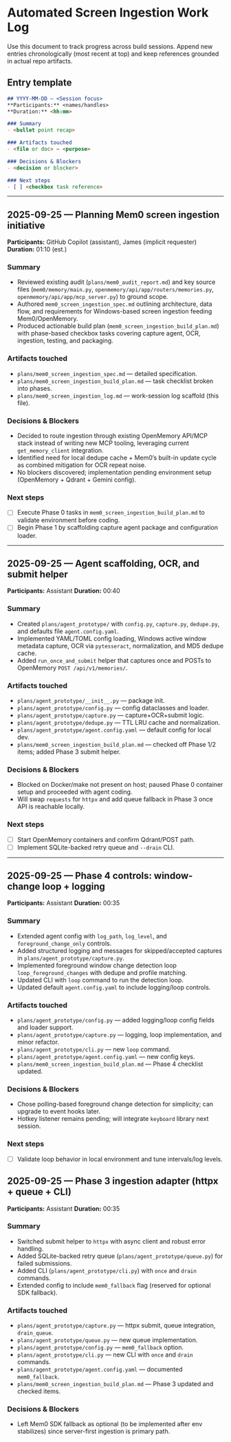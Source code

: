 # Automated Screen Ingestion Work Log

Use this document to track progress across build sessions. Append new entries chronologically (most recent at top) and keep references grounded in actual repo artifacts.

## Entry template

````markdown
## YYYY-MM-DD — <Session focus>
**Participants:** <names/handles>
**Duration:** <hh:mm>

### Summary
- <bullet point recap>

### Artifacts touched
- <file or doc> — <purpose>

### Decisions & Blockers
- <decision or blocker>

### Next steps
- [ ] <checkbox task reference>
````

---

## 2025-09-25 — Planning Mem0 screen ingestion initiative

**Participants:** GitHub Copilot (assistant), James (implicit requester)
**Duration:** 01:10 (est.)

### Summary

- Reviewed existing audit (`plans/mem0_audit_report.md`) and key source files (`mem0/memory/main.py`, `openmemory/api/app/routers/memories.py`, `openmemory/api/app/mcp_server.py`) to ground scope.
- Authored `mem0_screen_ingestion_spec.md` outlining architecture, data flow, and requirements for Windows-based screen ingestion feeding Mem0/OpenMemory.
- Produced actionable build plan (`mem0_screen_ingestion_build_plan.md`) with phase-based checkbox tasks covering capture agent, OCR, ingestion, testing, and packaging.

### Artifacts touched

- `plans/mem0_screen_ingestion_spec.md` — detailed specification.
- `plans/mem0_screen_ingestion_build_plan.md` — task checklist broken into phases.
- `plans/mem0_screen_ingestion_log.md` — work-session log scaffold (this file).

### Decisions & Blockers

- Decided to route ingestion through existing OpenMemory API/MCP stack instead of writing new MCP tooling, leveraging current `get_memory_client` integration.
- Identified need for local dedupe cache + Mem0’s built-in update cycle as combined mitigation for OCR repeat noise.
- No blockers discovered; implementation pending environment setup (OpenMemory + Qdrant + Gemini config).

### Next steps

- [ ] Execute Phase 0 tasks in `mem0_screen_ingestion_build_plan.md` to validate environment before coding.
- [ ] Begin Phase 1 by scaffolding capture agent package and configuration loader.

---

## 2025-09-25 — Agent scaffolding, OCR, and submit helper

**Participants:** Assistant
**Duration:** 00:40

### Summary

- Created `plans/agent_prototype/` with `config.py`, `capture.py`, `dedupe.py`, and defaults file `agent.config.yaml`.
- Implemented YAML/TOML config loading, Windows active window metadata capture, OCR via `pytesseract`, normalization, and MD5 dedupe cache.
- Added `run_once_and_submit` helper that captures once and POSTs to OpenMemory `POST /api/v1/memories/`.

### Artifacts touched

- `plans/agent_prototype/__init__.py` — package init.
- `plans/agent_prototype/config.py` — config dataclasses and loader.
- `plans/agent_prototype/capture.py` — capture+OCR+submit logic.
- `plans/agent_prototype/dedupe.py` — TTL LRU cache and normalization.
- `plans/agent_prototype/agent.config.yaml` — default config for local dev.
- `plans/mem0_screen_ingestion_build_plan.md` — checked off Phase 1/2 items; added Phase 3 submit helper.

### Decisions & Blockers

- Blocked on Docker/make not present on host; paused Phase 0 container setup and proceeded with agent coding.
- Will swap `requests` for `httpx` and add queue fallback in Phase 3 once API is reachable locally.

### Next steps

- [ ] Start OpenMemory containers and confirm Qdrant/POST path.
- [ ] Implement SQLite-backed retry queue and `--drain` CLI.

---

## 2025-09-25 — Phase 4 controls: window-change loop + logging

**Participants:** Assistant
**Duration:** 00:35

### Summary

- Extended agent config with `log_path`, `log_level`, and `foreground_change_only` controls.
- Added structured logging and messages for skipped/accepted captures in `plans/agent_prototype/capture.py`.
- Implemented foreground window change detection loop `loop_foreground_changes` with dedupe and profile matching.
- Updated CLI with `loop` command to run the detection loop.
- Updated default `agent.config.yaml` to include logging/loop controls.

### Artifacts touched

- `plans/agent_prototype/config.py` — added logging/loop config fields and loader support.
- `plans/agent_prototype/capture.py` — logging, loop implementation, and minor refactor.
- `plans/agent_prototype/cli.py` — new `loop` command.
- `plans/agent_prototype/agent.config.yaml` — new config keys.
- `plans/mem0_screen_ingestion_build_plan.md` — Phase 4 checklist updated.

### Decisions & Blockers

- Chose polling-based foreground change detection for simplicity; can upgrade to event hooks later.
- Hotkey listener remains pending; will integrate `keyboard` library next session.

### Next steps

- [ ] Validate loop behavior in local environment and tune intervals/log levels.

## 2025-09-25 — Phase 3 ingestion adapter (httpx + queue + CLI)

**Participants:** Assistant
**Duration:** 00:35

### Summary

- Switched submit helper to `httpx` with async client and robust error handling.
- Added SQLite-backed retry queue (`plans/agent_prototype/queue.py`) for failed submissions.
- Added CLI (`plans/agent_prototype/cli.py`) with `once` and `drain` commands.
- Extended config to include `mem0_fallback` flag (reserved for optional SDK fallback).

### Artifacts touched

- `plans/agent_prototype/capture.py` — httpx submit, queue integration, `drain_queue`.
- `plans/agent_prototype/queue.py` — new queue implementation.
- `plans/agent_prototype/config.py` — `mem0_fallback` option.
- `plans/agent_prototype/cli.py` — new CLI with `once` and `drain` commands.
- `plans/agent_prototype/agent.config.yaml` — documented `mem0_fallback`.
- `plans/mem0_screen_ingestion_build_plan.md` — Phase 3 updated and checked items.

### Decisions & Blockers

- Left Mem0 SDK fallback as optional (to be implemented after env stabilizes) since server-first ingestion is primary path.

